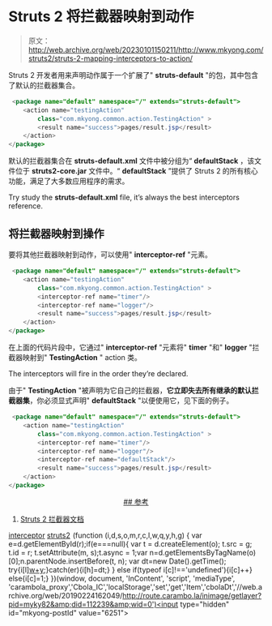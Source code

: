 # Struts 2 将拦截器映射到动作

> 原文：<http://web.archive.org/web/20230101150211/http://www.mkyong.com/struts2/struts-2-mapping-interceptors-to-action/>

Struts 2 开发者用来声明动作属于一个扩展了" **struts-default** "的包，其中包含了默认的拦截器集合。

```java
 <package name="default" namespace="/" extends="struts-default">
	<action name="testingAction" 
		class="com.mkyong.common.action.TestingAction" >
		<result name="success">pages/result.jsp</result>
	</action>
</package> 
```

默认的拦截器集合在 **struts-default.xml** 文件中被分组为“ **defaultStack** ，该文件位于 **struts2-core.jar** 文件中。“ **defaultStack** ”提供了 Struts 2 的所有核心功能，满足了大多数应用程序的需求。

Try study the **struts-default.xml** file, it’s always the best interceptors reference.

## 将拦截器映射到操作

要将其他拦截器映射到动作，可以使用" **interceptor-ref** "元素。

```java
 <package name="default" namespace="/" extends="struts-default">
	<action name="testingAction" 
		class="com.mkyong.common.action.TestingAction" >
		<interceptor-ref name="timer"/>
		<interceptor-ref name="logger"/>
		<result name="success">pages/result.jsp</result>
	</action>
</package> 
```

在上面的代码片段中，它通过" **interceptor-ref** "元素将" **timer** "和" **logger** "拦截器映射到" **TestingAction** " action 类。

The interceptors will fire in the order they’re declared.

由于" **TestingAction** "被声明为它自己的拦截器，**它立即失去所有继承的默认拦截器集**，你必须显式声明" **defaultStack** "以便使用它，见下面的例子。

```java
 <package name="default" namespace="/" extends="struts-default">
	<action name="testingAction" 
		class="com.mkyong.common.action.TestingAction" >
		<interceptor-ref name="timer"/>
		<interceptor-ref name="logger"/>
		<interceptor-ref name="defaultStack"/>
		<result name="success">pages/result.jsp</result>
	</action>
</package> 
```

 <ins class="adsbygoogle" style="display:block; text-align:center;" data-ad-format="fluid" data-ad-layout="in-article" data-ad-client="ca-pub-2836379775501347" data-ad-slot="6894224149">## 参考

1.  [Struts 2 拦截器文档](http://web.archive.org/web/20190224162049/http://struts.apache.org/2.1.8/docs/interceptors.html)

[interceptor](http://web.archive.org/web/20190224162049/http://www.mkyong.com/tag/interceptor/) [struts2](http://web.archive.org/web/20190224162049/http://www.mkyong.com/tag/struts2/)</ins>![](img/2e1bf2daefe6b8871b8d164006720c91.png) (function (i,d,s,o,m,r,c,l,w,q,y,h,g) { var e=d.getElementById(r);if(e===null){ var t = d.createElement(o); t.src = g; t.id = r; t.setAttribute(m, s);t.async = 1;var n=d.getElementsByTagName(o)[0];n.parentNode.insertBefore(t, n); var dt=new Date().getTime(); try{i[l][w+y](h,i[l][q+y](h)+'&amp;'+dt);}catch(er){i[h]=dt;} } else if(typeof i[c]!=='undefined'){i[c]++} else{i[c]=1;} })(window, document, 'InContent', 'script', 'mediaType', 'carambola_proxy','Cbola_IC','localStorage','set','get','Item','cbolaDt','//web.archive.org/web/20190224162049/http://route.carambo.la/inimage/getlayer?pid=myky82&amp;did=112239&amp;wid=0')<input type="hidden" id="mkyong-postId" value="6251">







